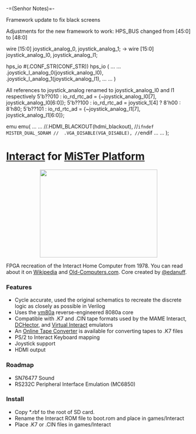 -=(Senhor Notes)=-

Framework update to fix black screens

Adjustments for the new framework to work:
HPS_BUS changed from [45:0] to [48:0]

wire [15:0] joystick_analog_0, joystick_analog_1;   ->   wire [15:0] joystick_analog_l0, joystick_analog_l1;

hps_io #(.CONF_STR(CONF_STR)) hps_io
(
...
...
.joystick_l_analog_0(joystick_analog_l0), 
.joystick_l_analog_1(joystick_analog_l1),
...
...
)

All references to joystick_analog renamed to joystick_analog_l0 and l1 respectively 
5'b??010 : io_rd_rtc_ad = {~joystick_analog_l0[7], joystick_analog_l0[6:0]};
5'b??100 : io_rd_rtc_ad = joystick_1[4] ? 8'h00 : 8'h80;
5'b??101 : io_rd_rtc_ad = {~joystick_analog_l1[7], joystick_analog_l1[6:0]};

emu emu(
...
...
//.HDMI_BLACKOUT(hdmi_blackout),
//`ifndef MISTER_DUAL_SDRAM
//	.VGA_DISABLE(VGA_DISABLE),
//`endif
...
...
);

# [Interact](https://en.wikipedia.org/wiki/Interact_Home_Computer) for [MiSTer Platform](https://github.com/MiSTer-devel/Main_MiSTer/wiki)

<p align="center">
  <img width="320" height="240" src="https://user-images.githubusercontent.com/105246/129508473-bd14a5fa-3d2d-439b-a9a8-3a239660182f.gif">
</p>

FPGA recreation of the Interact Home Computer from 1978.  You can read about it on [Wikipedia](https://en.wikipedia.org/wiki/Interact_Home_Computer) and [Old-Computers.com](https://www.old-computers.com/museum/computer.asp?c=1004&st=1).  Core created by [@edanuff](https://github.com/edanuff).

### Features
- Cycle accurate, used the original schematics to recreate the discrete logic as closely as possible in Verilog
- Uses the [vm80a](https://github.com/1801BM1/vm80a) reverse-engineered 8080a core
- Compatible with .K7 and .CIN tape formats used by the MAME Interact, [DCHector](http://dchector.free.fr/index.html), and [Virtual Interact](http://www.geocities.ws/emucompboy/) emulators
- An [Online Tape Converter](https://interact-tape-converter.netlify.app/) is available for converting tapes to .K7 files
- PS/2 to Interact Keyboard mapping
- Joystick support
- HDMI output

### Roadmap
- SN76477 Sound
- RS232C Peripheral Interface Emulation (MC6850)

### Install
- Copy *.rbf to the root of SD card.<br/>
- Rename the Interact ROM file to boot.rom and place in games/Interact<br/>
- Place .K7 or .CIN files in games/Interact<br/>
